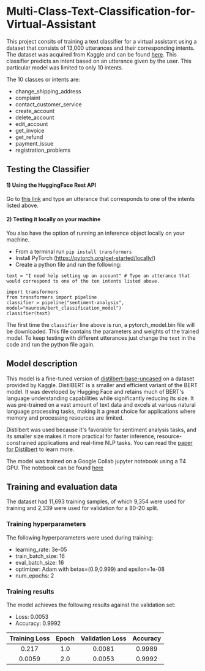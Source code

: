 # Multi-Class-Text-Classification-for-Virtual-Assistant

This project consits of training a text classifier for a virtual assistant using a dataset that consists of 13,000 utterances and their corresponding intents. The dataset was acquired from Kaggle and can be found [here](https://www.kaggle.com/datasets/bitext/training-dataset-for-chatbotsvirtual-assistants). This classifier predicts an intent based on an utterance given by the user.  This particular model was limited to only 10 intents.

The 10 classes or intents are:
* change_shipping_address
* complaint
* contact_customer_service
* create_account
* delete_account
* edit_account
* get_invoice
* get_refund
* payment_issue
* registration_problems

## Testing the Classifier
#### 1) Using the HuggingFace Rest API
Go to [this link](https://huggingface.co/spaces/maurosm/intent-class) and type an utterance that corresponds to one of the intents listed above.

#### 2) Testing it locally on your machine
You also have the option of running an inference object locally on your machine.
* From a terminal run ```pip install transformers```
* Install PyTorch (https://pytorch.org/get-started/locally/)
* Create a python file and run the following:
```
text = "I need help setting up an account" # Type an utterance that would correspond to one of the ten intents listed above.

import transformers
from transformers import pipeline
classifier = pipeline("sentiment-analysis", model="maurosm/bert_classification_model")
classifier(text)
```
The first time the ```classifier``` line above is run, a pytorch_model.bin file will be downloaded. This file contains the parameters and weights of the trained model. 
To keep testing with different utterances just change the ```text``` in the code and run the python file again.

## Model description

This model is a fine-tuned version of [distilbert-base-uncased](https://huggingface.co/distilbert-base-uncased) on a dataset provided by Kaggle.
DistilBERT is a smaller and efficient variant of the BERT model. It was developed by Hugging Face and retains much of BERT's language understanding capabilities while significantly reducing its size. It was pre-trained on a vast amount of text data and excels at various natural language processing tasks, making it a great choice for applications where memory and processing resources are limited.

Distilbert was used because it's favorable for sentiment analysis tasks, and its smaller size makes it more practical for faster inference, resource-constrained applications and real-time NLP tasks. You can read the [paper for Distilbert](https://arxiv.org/abs/1910.01108) to learn more.
  
The model was trained on a Google Collab jupyter notebook using a T4 GPU. The notebook can be found [here](https://github.com/mlsmall/Text-Classification-for-Virtual-Assistant/blob/main/text_classification_model.ipynb)

## Training and evaluation data
The dataset had 11,693 training samples, of which 9,354 were used for training and 2,339 were used for validation for a 80-20 split.

### Training hyperparameters
The following hyperparameters were used during training:
- learning_rate: 3e-05
- train_batch_size: 16
- eval_batch_size: 16
- optimizer: Adam with betas=(0.9,0.999) and epsilon=1e-08
- num_epochs: 2

### Training results
The model achieves the following results against the validation set:
- Loss: 0.0053
- Accuracy: 0.9992

| Training Loss | Epoch | Validation Loss | Accuracy |
|:-------------:|:-----:|:---------------:|:--------:|
| 0.217         | 1.0   | 0.0081          | 0.9989   |
| 0.0059        | 2.0   | 0.0053          | 0.9992   |
